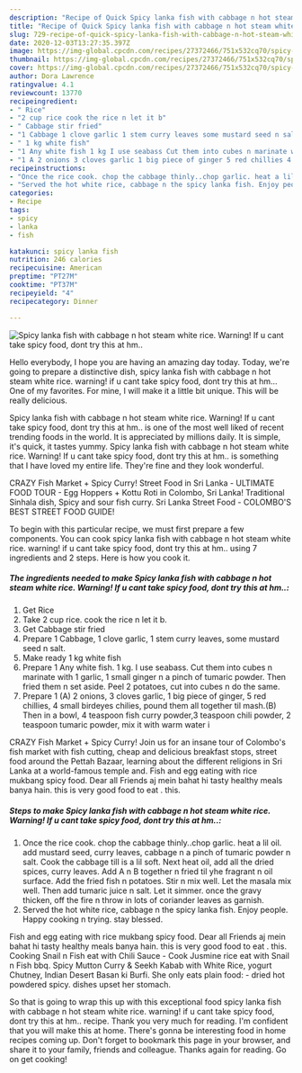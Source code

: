 ```yaml
---
description: "Recipe of Quick Spicy lanka fish with cabbage n hot steam white rice.  Warning! If u cant take spicy food, dont try this at hm.."
title: "Recipe of Quick Spicy lanka fish with cabbage n hot steam white rice.  Warning! If u cant take spicy food, dont try this at hm.."
slug: 729-recipe-of-quick-spicy-lanka-fish-with-cabbage-n-hot-steam-white-rice-warning-if-u-cant-take-spicy-food-dont-try-this-at-hm
date: 2020-12-03T13:27:35.397Z
image: https://img-global.cpcdn.com/recipes/27372466/751x532cq70/spicy-lanka-fish-with-cabbage-n-hot-steam-white-rice-warning-if-u-cant-take-spicy-food-dont-try-recipe-main-photo.jpg
thumbnail: https://img-global.cpcdn.com/recipes/27372466/751x532cq70/spicy-lanka-fish-with-cabbage-n-hot-steam-white-rice-warning-if-u-cant-take-spicy-food-dont-try-recipe-main-photo.jpg
cover: https://img-global.cpcdn.com/recipes/27372466/751x532cq70/spicy-lanka-fish-with-cabbage-n-hot-steam-white-rice-warning-if-u-cant-take-spicy-food-dont-try-recipe-main-photo.jpg
author: Dora Lawrence
ratingvalue: 4.1
reviewcount: 13770
recipeingredient:
- " Rice"
- "2 cup rice cook the rice n let it b"
- " Cabbage stir fried"
- "1 Cabbage 1 clove garlic 1 stem curry leaves some mustard seed n salt"
- " 1 kg white fish"
- "1 Any white fish 1 kg I use seabass Cut them into cubes n marinate with 1 garlic 1 small ginger n a pinch of tumaric powder Then fried them n set aside Peel 2 potatoes cut into cubes n do the same"
- "1 A 2 onions 3 cloves garlic 1 big piece of ginger 5 red chillies 4 small birdeyes chilies pound them all together til mashB  Then in a bowl 4 teaspoon fish curry powder3 teaspoon chili powder 2 teaspoon tumaric powder mix it with warm water i"
recipeinstructions:
- "Once the rice cook. chop the cabbage thinly..chop garlic. heat a lil oil. add mustard seed, curry leaves, cabbage n a pinch of tumaric powder n salt. Cook the cabbage till is a lil soft. Next heat oil, add all the dried spices, curry leaves. Add A n B together n fried til yhe fragrant n oil surface. Add the fried fish n potatoes. Stir n mix well. Let the masala mix well. Then add tumaric juice n salt. Let it simmer. once the gravy thicken, off the fire n throw in lots of coriander leaves as garnish."
- "Served the hot white rice, cabbage n the spicy lanka fish. Enjoy people. Happy cooking n trying. stay blessed."
categories:
- Recipe
tags:
- spicy
- lanka
- fish

katakunci: spicy lanka fish 
nutrition: 246 calories
recipecuisine: American
preptime: "PT27M"
cooktime: "PT37M"
recipeyield: "4"
recipecategory: Dinner

---
```



![Spicy lanka fish with cabbage n hot steam white rice.  Warning! If u cant take spicy food, dont try this at hm..](https://img-global.cpcdn.com/recipes/27372466/751x532cq70/spicy-lanka-fish-with-cabbage-n-hot-steam-white-rice-warning-if-u-cant-take-spicy-food-dont-try-recipe-main-photo.jpg)

Hello everybody, I hope you are having an amazing day today. Today, we're going to prepare a distinctive dish, spicy lanka fish with cabbage n hot steam white rice.  warning! if u cant take spicy food, dont try this at hm... One of my favorites. For mine, I will make it a little bit unique. This will be really delicious.

Spicy lanka fish with cabbage n hot steam white rice.  Warning! If u cant take spicy food, dont try this at hm.. is one of the most well liked of recent trending foods in the world. It is appreciated by millions daily. It is simple, it's quick, it tastes yummy. Spicy lanka fish with cabbage n hot steam white rice.  Warning! If u cant take spicy food, dont try this at hm.. is something that I have loved my entire life. They're fine and they look wonderful.

CRAZY Fish Market + Spicy Curry! Street Food in Sri Lanka - ULTIMATE FOOD TOUR - Egg Hoppers + Kottu Roti in Colombo, Sri Lanka! Traditional Sinhala dish, Spicy and sour fish curry. Sri Lanka Street Food - COLOMBO&#39;S BEST STREET FOOD GUIDE!


To begin with this particular recipe, we must first prepare a few components. You can cook spicy lanka fish with cabbage n hot steam white rice.  warning! if u cant take spicy food, dont try this at hm.. using 7 ingredients and 2 steps. Here is how you cook it.

<!--inarticleads1-->

##### The ingredients needed to make Spicy lanka fish with cabbage n hot steam white rice.  Warning! If u cant take spicy food, dont try this at hm..:

1. Get  Rice
1. Take 2 cup rice. cook the rice n let it b.
1. Get  Cabbage stir fried
1. Prepare 1 Cabbage, 1 clove garlic, 1 stem curry leaves, some mustard seed n salt.
1. Make ready  1 kg white fish
1. Prepare 1 Any white fish. 1 kg. I use seabass. Cut them into cubes n marinate with 1 garlic, 1 small ginger n a pinch of tumaric powder. Then fried them n set aside. Peel 2 potatoes, cut into cubes n do the same.
1. Prepare 1 (A) 2 onions, 3 cloves garlic, 1 big piece of ginger, 5 red chillies, 4 small birdeyes chilies, pound them all together til mash.(B)  Then in a bowl, 4 teaspoon fish curry powder,3 teaspoon chili powder, 2 teaspoon tumaric powder, mix it with warm water i


CRAZY Fish Market + Spicy Curry! Join us for an insane tour of Colombo&#39;s fish market with fish cutting, cheap and delicious breakfast stops, street food around the Pettah Bazaar, learning about the different religions in Sri Lanka at a world-famous temple and. Fish and egg eating with rice mukbang spicy food. Dear all Friends aj mein bahat hi tasty healthy meals banya hain. this is very good food to eat . this. 

<!--inarticleads2-->

##### Steps to make Spicy lanka fish with cabbage n hot steam white rice.  Warning! If u cant take spicy food, dont try this at hm..:

1. Once the rice cook. chop the cabbage thinly..chop garlic. heat a lil oil. add mustard seed, curry leaves, cabbage n a pinch of tumaric powder n salt. Cook the cabbage till is a lil soft. Next heat oil, add all the dried spices, curry leaves. Add A n B together n fried til yhe fragrant n oil surface. Add the fried fish n potatoes. Stir n mix well. Let the masala mix well. Then add tumaric juice n salt. Let it simmer. once the gravy thicken, off the fire n throw in lots of coriander leaves as garnish.
1. Served the hot white rice, cabbage n the spicy lanka fish. Enjoy people. Happy cooking n trying. stay blessed.


Fish and egg eating with rice mukbang spicy food. Dear all Friends aj mein bahat hi tasty healthy meals banya hain. this is very good food to eat . this. Cooking Snail n Fish eat with Chili Sauce - Cook Jusmine rice eat with Snail n Fish bbq. Spicy Mutton Curry &amp; Seekh Kabab with White Rice, yogurt Chutney, Indian Desert Basan ki Burfi. She only eats plain food: - dried hot powdered spicy. dishes upset her stomach. 

So that is going to wrap this up with this exceptional food spicy lanka fish with cabbage n hot steam white rice.  warning! if u cant take spicy food, dont try this at hm.. recipe. Thank you very much for reading. I'm confident that you will make this at home. There's gonna be interesting food in home recipes coming up. Don't forget to bookmark this page in your browser, and share it to your family, friends and colleague. Thanks again for reading. Go on get cooking!
